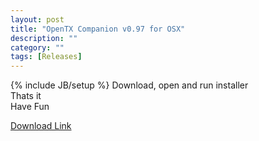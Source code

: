 ```yaml
---
layout: post
title: "OpenTX Companion v0.97 for OSX"
description: ""
category: ""
tags: [Releases]
---
```

{% include JB/setup %}
Download, open and run installer  
Thats it  
Have Fun  

[Download Link](https://companion9x.googlecode.com/files/Companion9x.Mac.v.0.97.dmg)
